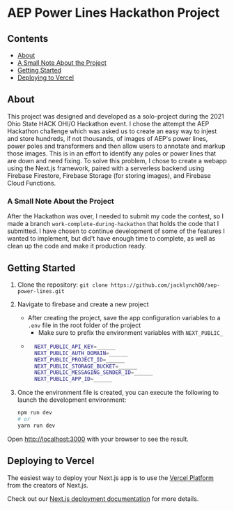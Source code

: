# AEP Power Lines Hackathon Project

## Contents
- [About](#about)
- [A Small Note About the Project](#a-small-note-about-the-project)
- [Getting Started](#getting-started)
- [Deploying to Vercel](#deploying-to-vercel)

## About
This project was designed and developed as a solo-project during the 2021 Ohio State HACK OHI/O Hackathon event. I chose the attempt the AEP Hackathon challenge which was asked us to create an easy way to injest and store hundreds, if not thousands, of images of AEP's power lines, power poles and transformers and then allow users to annotate and markup those images. This is in an effort to identify any poles or power lines that are down and need fixing. To solve this problem, I chose to create a webapp using the Next.js framework, paired with a serverless backend using Firebase Firestore, Firebase Storage (for storing images), and Firebase Cloud Functions.

### A Small Note About the Project
After the Hackathon was over, I needed to submit my code the contest, so I made a branch ```work-complete-during-hackathon``` that holds the code that I submitted. I have chosen to continue development of some of the features I wanted to implement, but did't have enough time to complete, as well as clean up the code and make it production ready.

## Getting Started
1. Clone the repository:
```git clone https://github.com/jacklynch00/aep-power-lines.git```

2. Navigate to firebase and create a new project
	- After creating the project, save the app configuration variables to a ```.env``` file in the root folder of the project
		- Make sure to prefix the environment variables with ```NEXT_PUBLIC_```
	- ```bash
		NEXT_PUBLIC_API_KEY=______
		NEXT_PUBLIC_AUTH_DOMAIN=______
		NEXT_PUBLIC_PROJECT_ID=______
		NEXT_PUBLIC_STORAGE_BUCKET=______
		NEXT_PUBLIC_MESSAGING_SENDER_ID=______
		NEXT_PUBLIC_APP_ID=______
		```
3. Once the environment file is created, you can execute the following to launch the development environment:
	```bash
	npm run dev
	# or
	yarn run dev
	```

Open [http://localhost:3000](http://localhost:3000) with your browser to see the result.

## Deploying to Vercel
The easiest way to deploy your Next.js app is to use the [Vercel Platform](https://vercel.com/new?utm_medium=default-template&filter=next.js&utm_source=create-next-app&utm_campaign=create-next-app-readme) from the creators of Next.js.

Check out our [Next.js deployment documentation](https://nextjs.org/docs/deployment) for more details.
